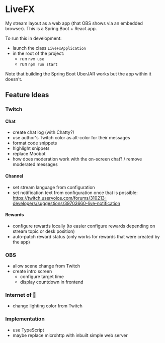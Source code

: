 # LiveFX

My stream layout as a web app (that OBS shows via an embedded browser).
This is a Spring Boot + React app.

To run this in development:

* launch the class `LiveFxApplication`
* in the root of the project:
    * run `nvm use`
    * run `npm run start`

Note that building the Spring Boot UberJAR works but the app within it doesn't.

## Feature Ideas

### Twitch

#### Chat

* create chat log (with Chatty?)
* use author's Twitch color as alt-color for their messages
* format code snippets
* highlight snippets
* replace Moobot
* how does moderation work with the on-screen chat? / remove moderated messages

#### Channel

* set stream language from configuration
* set notification text from configuration once that is possible:
  https://twitch.uservoice.com/forums/310213-developers/suggestions/39703660-live-notification

#### Rewards

* configure rewards locally (to easier configure rewards depending on stream topic or desk position)
* auto-patch reward status (only works for rewards that were created by the app)

### OBS

* allow scene change from Twitch
* create intro screen
    * configure target time
    * display countdown in frontend

### Internet of 💩

* change lighting color from Twitch

### Implementation

* use TypeScript
* maybe replace microhttp with inbuilt simple web server
